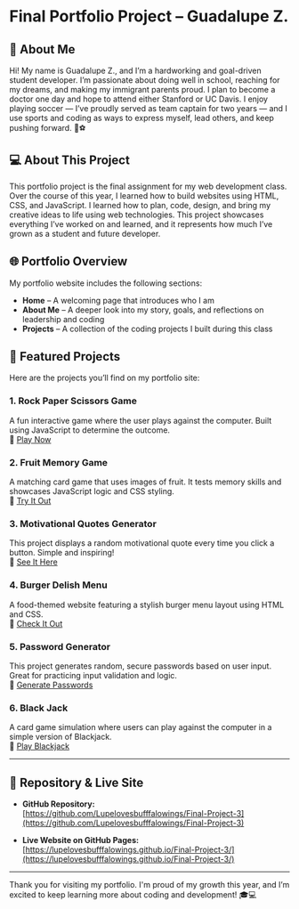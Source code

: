 # Final Portfolio Project – Guadalupe Z.

## 👋 About Me

Hi! My name is Guadalupe Z., and I’m a hardworking and goal-driven student developer. I’m passionate about doing well in school, reaching for my dreams, and making my immigrant parents proud. I plan to become a doctor one day and hope to attend either Stanford or UC Davis. I enjoy playing soccer — I’ve proudly served as team captain for two years — and I use sports and coding as ways to express myself, lead others, and keep pushing forward. 💪⚽

## 💻 About This Project

This portfolio project is the final assignment for my web development class. Over the course of this year, I learned how to build websites using HTML, CSS, and JavaScript. I learned how to plan, code, design, and bring my creative ideas to life using web technologies. This project showcases everything I’ve worked on and learned, and it represents how much I’ve grown as a student and future developer.

## 🌐 Portfolio Overview

My portfolio website includes the following sections:

- **Home** – A welcoming page that introduces who I am  
- **About Me** – A deeper look into my story, goals, and reflections on leadership and coding  
- **Projects** – A collection of the coding projects I built during this class  

## 🚀 Featured Projects

Here are the projects you’ll find on my portfolio site:

### 1. Rock Paper Scissors Game  
A fun interactive game where the user plays against the computer. Built using JavaScript to determine the outcome.  
🔗 [Play Now](https://codepen.io/lupezapata08/pen/RNPNmxO)

### 2. Fruit Memory Game  
A matching card game that uses images of fruit. It tests memory skills and showcases JavaScript logic and CSS styling.  
🔗 [Try It Out](https://codepen.io/lupezapata08/pen/xbGbNya)

### 3. Motivational Quotes Generator  
This project displays a random motivational quote every time you click a button. Simple and inspiring!  
🔗 [See It Here](https://codepen.io/lupezapata930/pen/zxYLJWN)

### 4. Burger Delish Menu  
A food-themed website featuring a stylish burger menu layout using HTML and CSS.  
🔗 [Check It Out](https://codepen.io/lupezapata930/pen/YPPXqGZ)

### 5. Password Generator  
This project generates random, secure passwords based on user input. Great for practicing input validation and logic.  
🔗 [Generate Passwords](https://codepen.io/lupezapata08/pen/GgJJXmO)

### 6. Black Jack  
A card game simulation where users can play against the computer in a simple version of Blackjack.  
🔗 [Play Blackjack](https://codepen.io/lupezapata08/pen/GgRrOMX)

---

## 📂 Repository & Live Site

- **GitHub Repository:**  
  [https://github.com/Lupelovesbufffalowings/Final-Project-3](https://github.com/Lupelovesbufffalowings/Final-Project-3)

- **Live Website on GitHub Pages:**  
  [https://lupelovesbufffalowings.github.io/Final-Project-3/](https://lupelovesbufffalowings.github.io/Final-Project-3/)

---

Thank you for visiting my portfolio. I'm proud of my growth this year, and I’m excited to keep learning more about coding and development! 🎓💻

